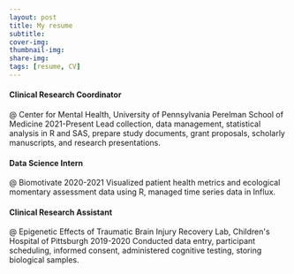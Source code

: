 ```yaml
---
layout: post
title: My resume
subtitle: 
cover-img: 
thumbnail-img: 
share-img: 
tags: [resume, CV]
---
```


#### Clinical Research Coordinator 
@ Center for Mental Health, University of Pennsylvania Perelman School of Medicine
2021-Present
Lead collection, data management, statistical analysis in R and SAS, prepare study documents, grant proposals, scholarly manuscripts, and research presentations.

#### Data Science Intern
@ Biomotivate
2020-2021 
Visualized patient health metrics and ecological momentary assessment data using R, managed time series data in Influx.

#### Clinical Research Assistant
@ Epigenetic Effects of Traumatic Brain Injury Recovery Lab, Children's Hospital of Pittsburgh
2019-2020
Conducted data entry, participant scheduling, informed consent, administered cognitive testing, storing biological samples.
